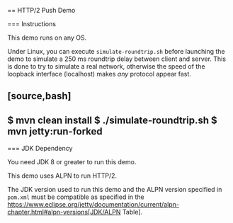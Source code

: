 == HTTP/2 Push Demo

=== Instructions

This demo runs on any OS.

Under Linux, you can execute `simulate-roundtrip.sh` before launching 
the demo to simulate a 250 ms roundtrip delay between client and server.
This is done to try to simulate a real network, otherwise the speed of
the loopback interface (localhost) makes _any_ protocol appear fast. 

[source,bash]
----
$ mvn clean install
$ ./simulate-roundtrip.sh
$ mvn jetty:run-forked
----

=== JDK Dependency

You need JDK 8 or greater to run this demo.

This demo uses ALPN to run HTTP/2.

The JDK version used to run this demo and the ALPN version 
specified in `pom.xml` must be compatible as specified in the
https://www.eclipse.org/jetty/documentation/current/alpn-chapter.html#alpn-versions[JDK/ALPN Table].
